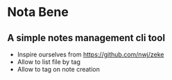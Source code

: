 # Nota Bene
## A simple notes management cli tool

* Inspire ourselves from https://github.com/nwj/zeke
* Allow to list file by tag
* Allow to tag on note creation

